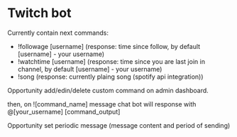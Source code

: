 # Twitch bot

Currently contain next commands:

- !followage [username] (response: time since follow, by default [username] - your username)
- !watchtime [username] (response: time since you are last join in channel, by default [username] - your username)
- !song (response: currently plaing song (spotify api integration))

Opportunity add/edin/delete custom command on admin dashboard.

then, on ![command_name] message chat bot will response with @[your_username] [command_output]

Opportunity set periodic message (message content and period of sending)
